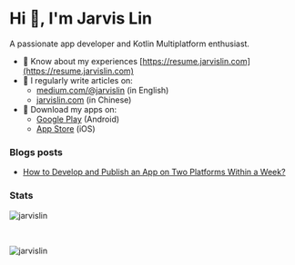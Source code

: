 # Hi 👋, I'm Jarvis Lin
A passionate app developer and Kotlin Multiplatform enthusiast.

- 📄 Know about my experiences [https://resume.jarvislin.com](https://resume.jarvislin.com)
- 📝 I regularly write articles on:
  - [medium.com/@jarvislin](https://medium.com/@jarvislin) (in English) 
  - [jarvislin.com](https://jarvislin.com) (in Chinese)
- 📱 Download my apps on:
  - [Google Play](https://play.google.com/store/apps/dev?id=7545474457052028658) (Android)
  - [App Store](https://apps.apple.com/tw/developer/dong-sian-lin/id1754164176) (iOS)


### Blogs posts
<!-- BLOG-POST-LIST:START -->
- [How to Develop and Publish an App on Two Platforms Within a Week?](https://medium.com/@jarvislin/how-to-develop-and-publish-an-app-on-two-platforms-within-a-week-918cea37dda2?source=rss-bce5b3604407------2)
<!-- BLOG-POST-LIST:END -->

### Stats

<p><img align="center" src="https://github-readme-stats.vercel.app/api?username=jarvislin&show_icons=true&locale=en&count_private=true" alt="jarvislin" /></p>
<br/>
<p><img align="center" src="https://github-readme-streak-stats.herokuapp.com/?user=jarvislin&" alt="jarvislin" /></p>
